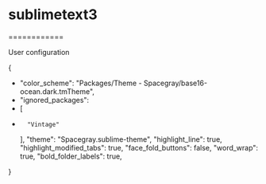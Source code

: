 # sublimetext3
============

User configuration

{
*	"color_scheme": "Packages/Theme - Spacegray/base16-ocean.dark.tmTheme",
*	"ignored_packages":
*	[	
*		"Vintage"
	],
	"theme": "Spacegray.sublime-theme",
	"highlight_line": true,
	"highlight_modified_tabs": true, 
	"face_fold_buttons": false,
	"word_wrap": true,
	"bold_folder_labels": true,
	
}
